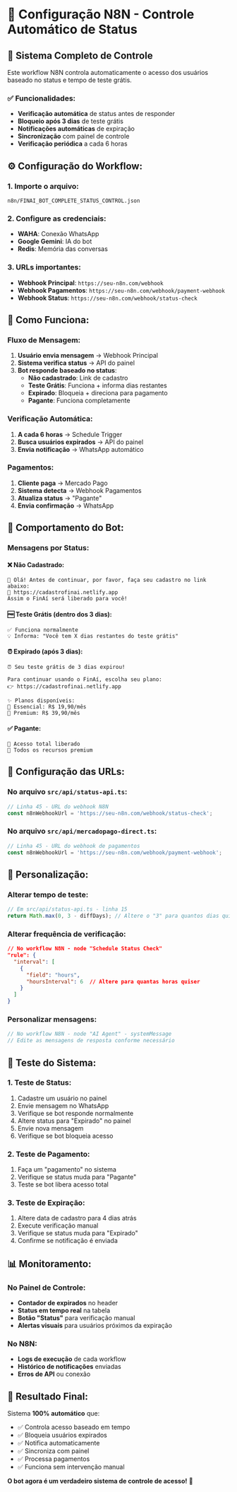# 🤖 Configuração N8N - Controle Automático de Status

## 🎯 **Sistema Completo de Controle**

Este workflow N8N controla automaticamente o acesso dos usuários baseado no status e tempo de teste grátis.

### **✅ Funcionalidades:**
- **Verificação automática** de status antes de responder
- **Bloqueio após 3 dias** de teste grátis
- **Notificações automáticas** de expiração
- **Sincronização** com painel de controle
- **Verificação periódica** a cada 6 horas

## ⚙️ **Configuração do Workflow:**

### **1. Importe o arquivo:**
```
n8n/FINAI_BOT_COMPLETE_STATUS_CONTROL.json
```

### **2. Configure as credenciais:**
- **WAHA**: Conexão WhatsApp
- **Google Gemini**: IA do bot
- **Redis**: Memória das conversas

### **3. URLs importantes:**
- **Webhook Principal**: `https://seu-n8n.com/webhook`
- **Webhook Pagamentos**: `https://seu-n8n.com/webhook/payment-webhook`
- **Webhook Status**: `https://seu-n8n.com/webhook/status-check`

## 🔄 **Como Funciona:**

### **Fluxo de Mensagem:**
1. **Usuário envia mensagem** → Webhook Principal
2. **Sistema verifica status** → API do painel
3. **Bot responde baseado no status**:
   - **Não cadastrado**: Link de cadastro
   - **Teste Grátis**: Funciona + informa dias restantes
   - **Expirado**: Bloqueia + direciona para pagamento
   - **Pagante**: Funciona completamente

### **Verificação Automática:**
1. **A cada 6 horas** → Schedule Trigger
2. **Busca usuários expirados** → API do painel
3. **Envia notificação** → WhatsApp automático

### **Pagamentos:**
1. **Cliente paga** → Mercado Pago
2. **Sistema detecta** → Webhook Pagamentos
3. **Atualiza status** → "Pagante"
4. **Envia confirmação** → WhatsApp

## 🧠 **Comportamento do Bot:**

### **Mensagens por Status:**

#### **❌ Não Cadastrado:**
```
👋 Olá! Antes de continuar, por favor, faça seu cadastro no link abaixo:
🔗 https://cadastrofinai.netlify.app
Assim o FinAí será liberado para você!
```

#### **🆓 Teste Grátis (dentro dos 3 dias):**
```
✅ Funciona normalmente
💡 Informa: "Você tem X dias restantes do teste grátis"
```

#### **⏰ Expirado (após 3 dias):**
```
⏰ Seu teste grátis de 3 dias expirou!

Para continuar usando o FinAí, escolha seu plano:
👉 https://cadastrofinai.netlify.app

✨ Planos disponíveis:
🔹 Essencial: R$ 19,90/mês
🔹 Premium: R$ 39,90/mês
```

#### **✅ Pagante:**
```
🚀 Acesso total liberado
💎 Todos os recursos premium
```

## 📱 **Configuração das URLs:**

### **No arquivo `src/api/status-api.ts`:**
```javascript
// Linha 45 - URL do webhook N8N
const n8nWebhookUrl = 'https://seu-n8n.com/webhook/status-check';
```

### **No arquivo `src/api/mercadopago-direct.ts`:**
```javascript
// Linha 45 - URL do webhook de pagamentos
const n8nWebhookUrl = 'https://seu-n8n.com/webhook/payment-webhook';
```

## 🔧 **Personalização:**

### **Alterar tempo de teste:**
```javascript
// Em src/api/status-api.ts - linha 15
return Math.max(0, 3 - diffDays); // Altere o "3" para quantos dias quiser
```

### **Alterar frequência de verificação:**
```json
// No workflow N8N - node "Schedule Status Check"
"rule": {
  "interval": [
    {
      "field": "hours",
      "hoursInterval": 6  // Altere para quantas horas quiser
    }
  ]
}
```

### **Personalizar mensagens:**
```javascript
// No workflow N8N - node "AI Agent" - systemMessage
// Edite as mensagens de resposta conforme necessário
```

## 🧪 **Teste do Sistema:**

### **1. Teste de Status:**
1. Cadastre um usuário no painel
2. Envie mensagem no WhatsApp
3. Verifique se bot responde normalmente
4. Altere status para "Expirado" no painel
5. Envie nova mensagem
6. Verifique se bot bloqueia acesso

### **2. Teste de Pagamento:**
1. Faça um "pagamento" no sistema
2. Verifique se status muda para "Pagante"
3. Teste se bot libera acesso total

### **3. Teste de Expiração:**
1. Altere data de cadastro para 4 dias atrás
2. Execute verificação manual
3. Verifique se status muda para "Expirado"
4. Confirme se notificação é enviada

## 📊 **Monitoramento:**

### **No Painel de Controle:**
- **Contador de expirados** no header
- **Status em tempo real** na tabela
- **Botão "Status"** para verificação manual
- **Alertas visuais** para usuários próximos da expiração

### **No N8N:**
- **Logs de execução** de cada workflow
- **Histórico de notificações** enviadas
- **Erros de API** ou conexão

## 🚀 **Resultado Final:**

Sistema **100% automático** que:
- ✅ Controla acesso baseado em tempo
- ✅ Bloqueia usuários expirados
- ✅ Notifica automaticamente
- ✅ Sincroniza com painel
- ✅ Processa pagamentos
- ✅ Funciona sem intervenção manual

**O bot agora é um verdadeiro sistema de controle de acesso!** 🎯